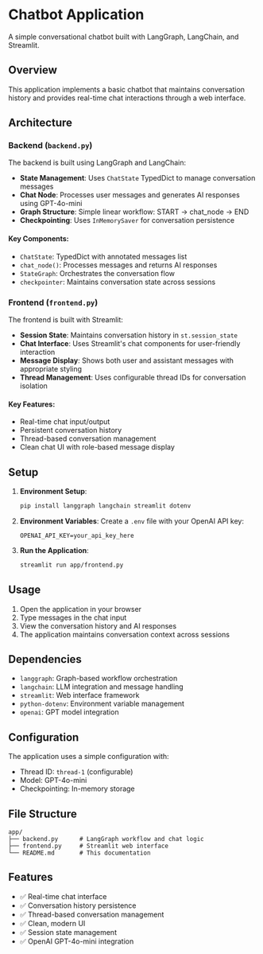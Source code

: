 # Chatbot Application

A simple conversational chatbot built with LangGraph, LangChain, and Streamlit.

## Overview

This application implements a basic chatbot that maintains conversation history and provides real-time chat interactions through a web interface.

## Architecture

### Backend (`backend.py`)

The backend is built using LangGraph and LangChain:

- **State Management**: Uses `ChatState` TypedDict to manage conversation messages
- **Chat Node**: Processes user messages and generates AI responses using GPT-4o-mini
- **Graph Structure**: Simple linear workflow: START → chat_node → END
- **Checkpointing**: Uses `InMemorySaver` for conversation persistence

#### Key Components:
- `ChatState`: TypedDict with annotated messages list
- `chat_node()`: Processes messages and returns AI responses
- `StateGraph`: Orchestrates the conversation flow
- `checkpointer`: Maintains conversation state across sessions

### Frontend (`frontend.py`)

The frontend is built with Streamlit:

- **Session State**: Maintains conversation history in `st.session_state`
- **Chat Interface**: Uses Streamlit's chat components for user-friendly interaction
- **Message Display**: Shows both user and assistant messages with appropriate styling
- **Thread Management**: Uses configurable thread IDs for conversation isolation

#### Key Features:
- Real-time chat input/output
- Persistent conversation history
- Thread-based conversation management
- Clean chat UI with role-based message display

## Setup

1. **Environment Setup**:
   ```bash
   pip install langgraph langchain streamlit dotenv
   ```

2. **Environment Variables**:
   Create a `.env` file with your OpenAI API key:
   ```
   OPENAI_API_KEY=your_api_key_here
   ```

3. **Run the Application**:
   ```bash
   streamlit run app/frontend.py
   ```

## Usage

1. Open the application in your browser
2. Type messages in the chat input
3. View the conversation history and AI responses
4. The application maintains conversation context across sessions

## Dependencies

- `langgraph`: Graph-based workflow orchestration
- `langchain`: LLM integration and message handling
- `streamlit`: Web interface framework
- `python-dotenv`: Environment variable management
- `openai`: GPT model integration

## Configuration

The application uses a simple configuration with:
- Thread ID: `thread-1` (configurable)
- Model: GPT-4o-mini
- Checkpointing: In-memory storage

## File Structure

```
app/
├── backend.py      # LangGraph workflow and chat logic
├── frontend.py     # Streamlit web interface
└── README.md       # This documentation
```

## Features

- ✅ Real-time chat interface
- ✅ Conversation history persistence
- ✅ Thread-based conversation management
- ✅ Clean, modern UI
- ✅ Session state management
- ✅ OpenAI GPT-4o-mini integration 
